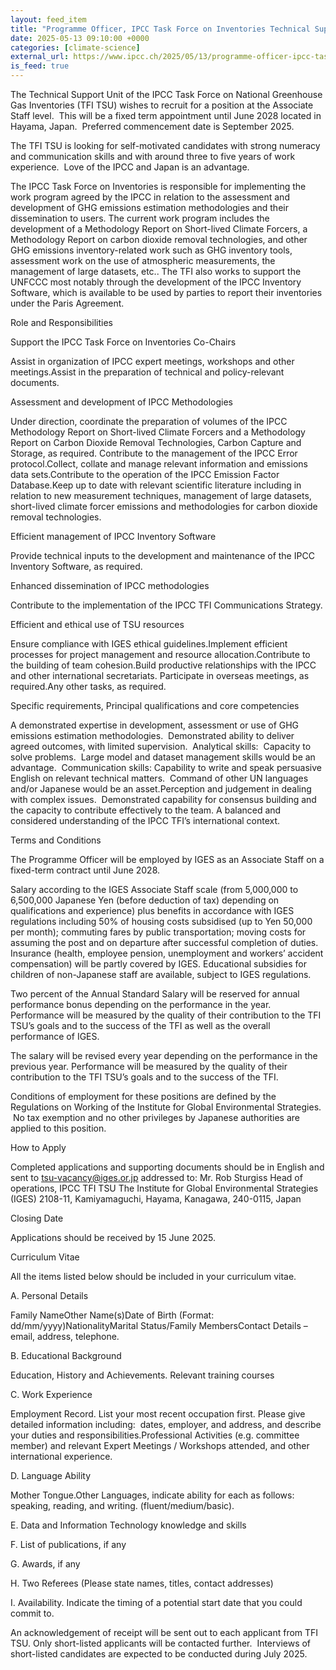 ```yaml
---
layout: feed_item
title: "Programme Officer, IPCC Task Force on Inventories Technical Support Unit"
date: 2025-05-13 09:10:00 +0000
categories: [climate-science]
external_url: https://www.ipcc.ch/2025/05/13/programme-officer-ipcc-task-force-on-inventories-technical-support-unit/
is_feed: true
---
```


The Technical Support Unit of the IPCC Task Force on National Greenhouse Gas Inventories (TFI TSU) wishes to recruit for a position at the Associate Staff level.&nbsp; This will be a fixed term appointment until June 2028 located in Hayama, Japan.&nbsp; Preferred commencement date is September 2025.&nbsp; 



The TFI TSU is looking for self-motivated candidates with strong numeracy and communication skills and with around three to five years of work experience.&nbsp; Love of the IPCC and Japan is an advantage.



The IPCC Task Force on Inventories is responsible for implementing the work program agreed by the IPCC in relation to the assessment and development of GHG emissions estimation methodologies and their dissemination to users. The current work program includes the development of a Methodology Report on Short-lived Climate Forcers, a Methodology Report on carbon dioxide removal technologies, and other GHG emissions inventory-related work such as GHG inventory tools, assessment work on the use of atmospheric measurements, the management of large datasets, etc.. The TFI also works to support the UNFCCC most notably through the development of the IPCC Inventory Software, which is available to be used by parties to report their inventories under the Paris Agreement. 



Role and Responsibilities



 Support the IPCC Task Force on Inventories Co-Chairs 



Assist in organization of IPCC expert meetings, workshops and other meetings.Assist in the preparation of technical and policy-relevant documents.



 Assessment and development of IPCC Methodologies



Under direction, coordinate the preparation of volumes of the IPCC Methodology Report on Short-lived Climate Forcers and a Methodology Report on Carbon Dioxide Removal Technologies, Carbon Capture and Storage, as required. Contribute to the management of the IPCC Error protocol.Collect, collate and manage relevant information and emissions data sets.Contribute to the operation of the IPCC Emission Factor Database.Keep up to date with relevant scientific literature including in relation to new measurement techniques, management of large datasets, short-lived climate forcer emissions and methodologies for carbon dioxide removal technologies.



 Efficient management of IPCC Inventory Software 



Provide technical inputs to the development and maintenance of the IPCC Inventory Software, as required. 



Enhanced dissemination of IPCC methodologies 



Contribute to the implementation of the IPCC TFI Communications Strategy.



 Efficient and ethical use of TSU resources 



Ensure compliance with IGES ethical guidelines.Implement efficient processes for project management and resource allocation.Contribute to the building of team cohesion.Build productive relationships with the IPCC and other international secretariats. Participate in overseas meetings, as required.Any other tasks, as required.



Specific requirements, Principal qualifications and core competencies



A
demonstrated expertise in development, assessment or use of GHG emissions
estimation methodologies.&nbsp; Demonstrated ability to deliver
agreed outcomes, with limited supervision. &nbsp;Analytical skills:&nbsp; Capacity to solve problems.&nbsp; Large model and dataset
management skills would be an advantage.&nbsp;
Communication skills: Capability
to write and speak persuasive English on relevant technical matters. &nbsp;Command of other UN languages and/or Japanese would
be an asset.Perception
and judgement in dealing with complex issues. &nbsp;Demonstrated capability for consensus
building and the capacity to contribute effectively to the team. A
balanced and considered understanding of the IPCC TFI’s international context.



Terms and Conditions



The Programme Officer will be employed by IGES as an Associate Staff on a fixed-term contract until June 2028.



Salary according to the
IGES Associate Staff scale (from 5,000,000
to 6,500,000 Japanese Yen (before deduction of tax) depending on qualifications and experience)
plus benefits in accordance with IGES regulations including 50% of housing
costs subsidised (up to Yen 50,000 per month); commuting fares by public
transportation; moving costs for assuming the post and on departure after
successful completion of duties. Insurance (health, employee pension,
unemployment and workers’ accident compensation) will be partly covered by
IGES. Educational subsidies for children of non-Japanese staff are available,
subject to IGES regulations.



Two percent of the Annual Standard Salary will be reserved for annual performance bonus depending on the performance in the year. Performance will be measured by the quality of their contribution to the TFI TSU’s goals and to the success of the TFI as well as the overall performance of IGES.



The salary will be
revised every year depending on the performance in the previous year. Performance
will be measured by the quality of their contribution to the TFI TSU’s goals
and to the success of the TFI.



Conditions of employment for these positions are defined by the Regulations on Working of the Institute for Global Environmental Strategies. &nbsp;No tax exemption and no other privileges by Japanese authorities are applied to this position.



How to Apply



Completed applications and supporting documents should be in English and sent to tsu-vacancy@iges.or.jp addressed to: Mr. Rob Sturgiss  Head of operations, IPCC TFI TSU  The Institute for Global Environmental Strategies (IGES)  2108-11, Kamiyamaguchi, Hayama, Kanagawa,  240-0115, Japan



Closing Date   



 Applications should be received by 15 June 2025. 



Curriculum Vitae



All the items listed below should be included in your curriculum vitae.



 A. Personal Details 



Family NameOther Name(s)Date of Birth (Format:
dd/mm/yyyy)NationalityMarital Status/Family
MembersContact Details – email,
address, telephone.



B. Educational Background



Education, History and Achievements. Relevant training courses



C. Work Experience



Employment Record. List
your most recent occupation first. Please give detailed information
including:&nbsp; dates, employer, and address,
and describe your duties and responsibilities.Professional Activities
(e.g. committee member) and relevant Expert Meetings / Workshops attended, and other
international experience.



D. Language Ability



Mother Tongue.Other Languages, indicate ability for each as follows: speaking, reading, and writing. (fluent/medium/basic).



E. Data and Information Technology knowledge and skills



F. List of publications, if any



G. Awards, if any



H. Two Referees (Please state names, titles, contact addresses)



I. Availability. Indicate the timing of a potential start date that you could commit to.



An acknowledgement of receipt will be sent out to each applicant from TFI TSU. Only short-listed applicants will be contacted further. &nbsp;Interviews of short-listed candidates are expected to be conducted during July 2025.
